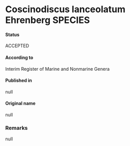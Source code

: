 Coscinodiscus lanceolatum Ehrenberg SPECIES
=======

#### Status
ACCEPTED

#### According to
Interim Register of Marine and Nonmarine Genera

#### Published in
null

#### Original name
null

### Remarks
null